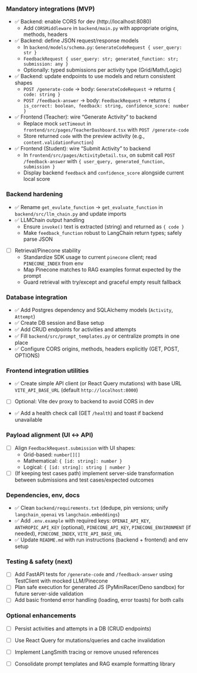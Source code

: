 ### Mandatory integrations (MVP)

- ✅ Backend: enable CORS for dev (http://localhost:8080)
  - Add `CORSMiddleware` in `backend/main.py` with appropriate origins, methods, headers
- ✅ Backend: define JSON request/response models
  - In `backend/models/schema.py`: `GenerateCodeRequest { user_query: str }`
  - `FeedbackRequest { user_query: str; generated_function: str; submission: any }`
  - Optionally: typed submissions per activity type (Grid/Math/Logic)
- ✅ Backend: update endpoints to use models and return consistent shapes
  - `POST /generate-code` → body: `GenerateCodeRequest` → returns `{ code: string }`
  - `POST /feedback-answer` → body: `FeedbackRequest` → returns `{ is_correct: boolean, feedback: string, confidence_score: number }`
- ✅ Frontend (Teacher): wire “Generate Activity” to backend
  - Replace mock `setTimeout` in `frontend/src/pages/TeacherDashboard.tsx` with `POST /generate-code`
  - Store returned `code` with the preview activity (e.g., `content.validationFunction`)
- ✅ Frontend (Student): wire “Submit Activity” to backend
  - In `frontend/src/pages/ActivityDetail.tsx`, on submit call `POST /feedback-answer` with `{ user_query, generated_function, submission }`
  - Display backend `feedback` and `confidence_score` alongside current local score

### Backend hardening

- ✅ Rename `get_evulate_function` → `get_evaluate_function` in `backend/src/llm_chain.py` and update imports
- ✅ LLMChain output handling
  - Ensure `invoke()` text is extracted (string) and returned as `{ code }`
  - Make `feedback_function` robust to LangChain return types; safely parse JSON
- [ ] Retrieval/Pinecone stability
  - Standardize SDK usage to current `pinecone` client; read `PINECONE_INDEX` from env
  - Map Pinecone matches to RAG examples format expected by the prompt
  - Guard retrieval with try/except and graceful empty result fallback

### Database integration

- ✅ Add Postgres dependency and SQLAlchemy models (`Activity`, `Attempt`)
- ✅ Create DB session and Base setup
- ✅ Add CRUD endpoints for activities and attempts
- ✅ Fill `backend/src/prompt_templates.py` or centralize prompts in one place
- ✅ Configure CORS origins, methods, headers explicitly (GET, POST, OPTIONS)

### Frontend integration utilities

- ✅ Create simple API client (or React Query mutations) with base URL `VITE_API_BASE_URL` (default `http://localhost:8000`)
- [ ] Optional: Vite dev proxy to backend to avoid CORS in dev
- ✅ Add a health check call (GET `/health`) and toast if backend unavailable

### Payload alignment (UI ↔ API)

- [ ] Align `FeedbackRequest.submission` with UI shapes:
  - Grid-based: `number[][]`
  - Mathematical: `{ [id: string]: number }`
  - Logical: `{ [id: string]: string | number }`
- [ ] (If keeping test cases path) implement server-side transformation between submissions and test cases/expected outcomes

### Dependencies, env, docs

- ✅ Clean `backend/requirements.txt` (dedupe, pin versions; unify `langchain_openai` vs `langchain.embeddings`)
- ✅ Add `.env.example` with required keys: `OPENAI_API_KEY`, `ANTHROPIC_API_KEY` (optional), `PINECONE_API_KEY`, `PINECONE_ENVIRONMENT` (if needed), `PINECONE_INDEX`, `VITE_API_BASE_URL`
- ✅ Update `README.md` with run instructions (backend + frontend) and env setup

### Testing & safety (next)

- [ ] Add FastAPI tests for `/generate-code` and `/feedback-answer` using TestClient with mocked LLM/Pinecone
- [ ] Plan safe execution for generated JS (PyMiniRacer/Deno sandbox) for future server-side validation
- [ ] Add basic frontend error handling (loading, error toasts) for both calls

### Optional enhancements

- [ ] Persist activities and attempts in a DB (CRUD endpoints)
- [ ] Use React Query for mutations/queries and cache invalidation
- [ ] Implement LangSmith tracing or remove unused references
- [ ] Consolidate prompt templates and RAG example formatting library

